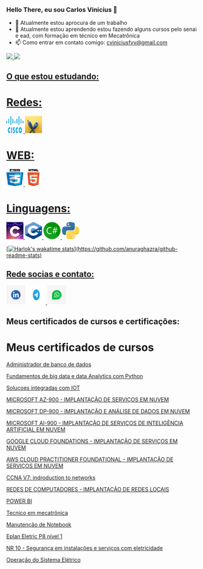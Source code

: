 ### Hello There, eu sou Carlos Vinicius 👋

- 🔭 Atualmente estou aprocura de um trabalho
- 🌱 Atualmente estou aprendendo estou fazendo alguns cursos pelo senai e ead, com formação em técnico em Mecatrônica
- 📫 Como entrar em contato comigo: cviniciusfvv@gmail.com

<div>
<a href="https://github.com/cviniciusfvv">
<img loading="lazy" height="180em" src="https://github-readme-stats.vercel.app/api/top-langs/?username=cviniciusfvv&layout=compact&langs_count=7&theme=dracula"/>
<img loading="lazy" height="180em" src="https://github-readme-stats.vercel.app/api?username=cviniciusfvv&show_icons=true&theme=dracula&include_all_commits=true&count_private=true"/>
</div>

## O que estou estudando:

# Redes:

<img loading="lazy" src="IMG/cisco/android-chrome-512x512.png" width="45" height="45"/> <img loading="lazy" src="IMG/redes/android-chrome-512x512.png" width="45" height="45"/>

# WEB:

<img loading="lazy" src="IMG/CSS/android-chrome-512x512.png" width="45" height="45"/> <img loading="lazy" src="IMG/HTML/android-chrome-512x512.png" width="45" height="45"/>

# Linguagens:

<img loading="lazy" src="IMG/c/android-chrome-512x512.png" width="45" height="45"/> <img loading="lazy" src="IMG/c++/android-chrome-512x512.png" width="45" height="45"/> <img loading="lazy" src="IMG/Csharp/android-chrome-512x512.png" width="45" height="45"/> <img loading="lazy" src="IMG/python/android-chrome-512x512.png" width="45" height="45"/>

[![Harlok's wakatime stats](https://github-readme-stats.vercel.app/api/wakatime?username=@Mantraz_)](https://github.com/anuraghazra/github-readme-stats)

## Rede socias e contato:

<div>
  <a href="https://www.linkedin.com/in/cviniciusfvvalentim/" target="_blank"> <img src="IMG\linkedin\android-chrome-512x512.png" width="50" height="50"></a>
  <a href="https://t.me/CViniciusFVV" target="_blank"> <img src="IMG\Telegram\android-chrome-512x512.png" width="50" height="50"> </a>
  <a href="https://wa.me/5519997455472" target="_blank"> <img src="IMG\Whatsapp\android-chrome-512x512.png" width="50" height="50"></a>
</div>

## Meus certificados de cursos e certificaçôes:

# Meus certificados de cursos

<div><a href="https://drive.google.com/file/d/1va3cU3gkKFgw1Mv5rwAz0qUonohvp_Bp/view?usp=drive_link"><p>Administrador de banco de dados</p></a><div>
<div><a href="https://drive.google.com/file/d/13KKRGNb1JxHbX0mF4vUuBaLaOQj2c6Gx/view?usp=drive_link"><p>Fundamentos de big data e data Analytics com Python</p></a><div>
<div><a href="https://drive.google.com/file/d/1-k6G7qaX27RFBcl-yKilvou4p7rKnwXD/view?usp=drive_link"><p>Soluçoes integradas com IOT</p></a><div>
<div><a href="https://drive.google.com/file/d/1f9VgU9hOt1nWfJP5ivyot9etgsjUDVBI/view?usp=sharing"><p>MICROSOFT AZ-900 - IMPLANTAÇÃO DE SERVIÇOS EM NUVEM</p></a><div>
<div><a href="https://drive.google.com/file/d/1p75CoJn6cMTsCCXLyvEnQIT3uHKEyrDS/view?usp=sharing"><p>MICROSOFT DP-900 - IMPLANTAÇÃO E ANÁLISE DE DADOS EM NUVEM</p></a><div>
<div><a href="https://drive.google.com/file/d/1s6iqb_Fce_J7MSYbT6Ae2jrEp18QDCeb/view?usp=sharing"><p>MICROSOFT AI-900 - IMPLANTAÇÃO DE SERVIÇOS DE INTELIGÊNCIA ARTIFICIAL EM NUVEM</p></a><div>
<div><a href="https://drive.google.com/file/d/1xa6OVITIg5JNRGn3p5MGxG2t32HZW8a8/view?usp=sharing"><p>GOOGLE CLOUD FOUNDATIONS - IMPLANTAÇÃO DE SERVIÇOS EM NUVEM</p></a><div>
<div><a href="https://drive.google.com/file/d/1VCkKQGUqBCcAgAr-BlDJB5Z2cEF7qSK8/view?usp=sharing"><p>AWS CLOUD PRACTITIONER FOUNDATIONAL - IMPLANTAÇÃO DE SERVIÇOS EM NUVEM</p></a><div>
<div><a href="https://drive.google.com/file/d/1v--Bk4xjHc7_VtHejOsT4Vambwzftf3X/view?usp=drive_link"><p>CCNA V7: indroduction to networks</p></a><div>
<div><a href="https://drive.google.com/file/d/1-ct86QkYd4F5Agt-m8d-1E3XGjSsTZPo/view?usp=drive_link"><p>REDES DE COMPUTADORES - IMPLANTAÇÃO DE REDES LOCAIS</p></a><div>
<div><a href="https://drive.google.com/file/d/1N6tfEU7eTvXyETbfa_I5Q3aLxi6GFUpZ/view?usp=sharing"><p>POWER BI</p></a><div>
<div><a href="https://drive.google.com/file/d/1islcm2wbVILmJ_z2f3tt84l0NB74WaV5/view?usp=sharing"><p>Tecnico em mecatrônica</p></a><div>
<div><a href="https://drive.google.com/file/d/12TGpRXEGSrgpsztH8rxyvwljzuKtruHX/view?usp=sharing"><p>Manutenção de Notebook</p></a><div>
<div><a href="https://drive.google.com/file/d/1w-8eOP3r_fQUJZ6IzLAoGn5HYgchSVNe/view?usp=sharing"><p>Eplan Eletric P8 nível 1</p></a><div>
<div><a href="https://drive.google.com/file/d/1g5uxVyKYtf2CRPfH1C-kuYxsM0femqop/view?usp=sharing"><p>NR 10 - Segurança em instalações e serviços com eletricidade</p></a><div>
<div><a href="https://drive.google.com/file/d/1Dg258y_OTkhOgM6edMOw4BreSAvPuOa8/view?usp=sharing"><p>Operação do Sistema Elétrico</p></a><div>